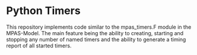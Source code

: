 # Python Timers

This repository implements code similar to the mpas_timers.F module in the
MPAS-Model. The main feature being the ability to creating, starting and
stopping any number of named timers and the ability to generate a timing
report of all started timers.
